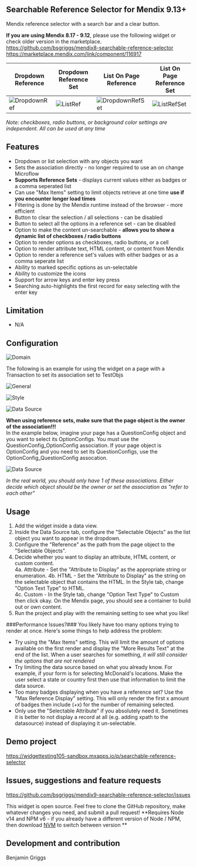 ## Searchable Reference Selector for Mendix 9.13+

Mendix reference selector with a search bar and a clear button.

**If you are using Mendix 8.17 - 9.12**, please use the following widget or check older version in the marketplace.  
https://github.com/bsgriggs/mendix8-searchable-reference-selector  
https://marketplace.mendix.com/link/component/116917  

| Dropdown Reference | Dropdown Reference Set | List On Page Reference | List On Page Reference Set |
| ------------- | ------------- | ------------- | ------------- |
| ![DropdownRef](https://github.com/bsgriggs/mendix9-searchable-reference-selector/blob/media/dropdownRef.png)   | ![ListRef](https://github.com/bsgriggs/mendix9-searchable-reference-selector/blob/media/listRef.png)   | ![DropdownRefSet](https://github.com/bsgriggs/mendix9-searchable-reference-selector/blob/media/dropdownRefSet.png)   | ![ListRefSet](https://github.com/bsgriggs/mendix9-searchable-reference-selector/blob/media/listRefSet.png)   |  

*Note: checkboxes, radio buttons, or background color settings are independent. All can be used at any time*

## Features

-   Dropdown or list selection with any objects you want
-   Sets the association directly - no longer required to use an on change Microflow
-   **Supports Reference Sets** - displays current values either as badges or a comma seperated list
-   Can use "Max Items" setting to limit objects retrieve at one time **use if you encounter longer load times**
-   Filtering is done by the Mendix runtime instead of the browser - more efficient 
-   Button to clear the selection / all selections - can be disabled
-   Button to select all the options in a reference set - can be disabled
-   Option to make the content un-searchable - **allows you to show a dynamic list of checkboxes / radio buttons**
-   Option to render options as checkboxes, radio buttons, or a cell
-   Option to render attribute text, HTML content, or content from Mendix 
-   Option to render a reference set's values with either badges or as a comma seperate list
-   Ability to marked specific options as un-selectable
-   Ability to customize the icons
-   Support for arrow keys and enter key press
-   Searching auto-highlights the first record for easy selecting with the enter key

## Limitation

-   N/A

## Configuration

![Domain](https://github.com/bsgriggs/mendix9-searchable-reference-selector/blob/media/Domain.png)  

The following is an example for using the widget on a page with a Transaction to set its association set to TestObjs  

![General](https://github.com/bsgriggs/mendix9-searchable-reference-selector/blob/media/General.png)  

![Style](https://github.com/bsgriggs/mendix9-searchable-reference-selector/blob/media/Style.png)  

![Data Source](https://github.com/bsgriggs/mendix9-searchable-reference-selector/blob/media/Datasource.png)  

**When using reference sets, make sure that the page object is the owner of the association!!!**  
In the example below, imagine your page has a QuestionConfig object and you want to select its OptionConfigs. You must use the QuestionConfig_OptionConfig association. If your page object is OptionConfig and you need to set its QuestionConfigs, use the OptionConfig_QuestionConfig assocation.  

![Data Source](https://github.com/bsgriggs/mendix9-searchable-reference-selector/blob/media/referenceSetOwner.png)  

*In the real world, you should only have 1 of these associations. Either decide which object should be the owner or set the association as "refer to each other"*

## Usage

1. Add the widget inside a data view. 
2. Inside the Data Source tab, configure the "Selectable Objects" as the list object you want to appear in the dropdown.  
3. Configure the "Reference" as the path from the page object to the "Selectable Objects".  
4. Decide whether you want to display an attribute, HTML content, or custom content.  
  4a. Attribute - Set the "Attribute to Display" as the appropriate string or enumeration.
  4b. HTML - Set the "Attribute to Display" as the string on the selectable object that contains the HTML. In the Style tab, change "Option Text Type" to HTML.  
  4c. Custom - In the Style tab, change "Option Text Type" to Custom then click okay. On the Mendix page, you should see a container to build out or own content.  
5. Run the project and play with the remaining setting to see what you like!  

###Performance Issues?###
You likely have too many options trying to render at once. Here's some things to help address the problem:  
-   Try using the "Max Items" setting. This will limit the amount of options available on the first render and display the "More Results Text" at the end of the list. When a user searches for something, *it will still consider the options that are not rendered*
-   Try limiting the data source based on what you already know. For example, if your form is for selecting McDonald's locations. Make the user select a state or country first then use that information to limit the data source.
-   Too many badges displaying when you have a reference set? Use the "Max Reference Display" setting. This will only render the first x amount of badges then include (+x) for the number of remaining selected.
-   Only use the "Selectable Attribute" if you absolutely need it. Sometimes it is better to not display a record at all (e.g. adding xpath to the datasource) instead of displaying it un-selectable.

## Demo project

https://widgettesting105-sandbox.mxapps.io/p/searchable-reference-selector

## Issues, suggestions and feature requests

https://github.com/bsgriggs/mendix9-searchable-reference-selector/issues

This widget is open source. Feel free to clone the GitHub repository, make whatever changes you need, and submit a pull request! 
**Requires Node v14 and NPM v6 - if you already have a different version of Node / NPM, then download [NVM](https://github.com/nvm-sh/nvm) to switch between version **

## Development and contribution

Benjamin Griggs
